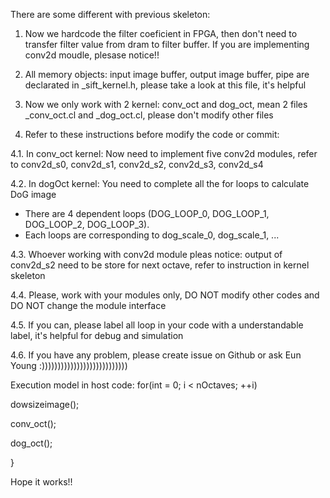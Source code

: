 
There are some different with previous skeleton:
1. Now we hardcode the filter coeficient in FPGA, then don't need to transfer filter value from dram to filter buffer. If you are implementing conv2d moudle, plesase notice!!

2. All memory objects: input image buffer, output image buffer, pipe are declarated in _sift_kernel.h, please take a look at this file, it's helpful

3. Now we only work with 2 kernel: conv_oct and dog_oct, mean 2 files _conv_oct.cl and _dog_oct.cl, please don't modify other files

4. Refer to these instructions before modify the code or commit:

4.1. In conv_oct kernel: Now need to implement five conv2d modules, refer to conv2d_s0, conv2d_s1, conv2d_s2, conv2d_s3, conv2d_s4

4.2. In dogOct kernel: You need to complete all the for loops to calculate DoG image
  *	 There are 4 dependent loops (DOG_LOOP_0, DOG_LOOP_1, DOG_LOOP_2, DOG_LOOP_3).
  *	 Each loops are corresponding to dog_scale_0, dog_scale_1, ...

4.3. Whoever working with conv2d module pleas notice: output of conv2d_s2 need to be store for next octave, refer to instruction in kernel skeleton 

4.4. Please, work with your modules only, DO NOT modify other codes and DO NOT change the module interface

4.5. If you can, please label all loop in your code with a understandable label, it's helpful for debug and simulation

4.6. If you have any problem, please create issue on Github or ask Eun Young :)))))))))))))))))))))))))))

Execution model in host code:
for(int = 0; i < nOctaves; ++i)

  dowsizeimage();
	
  conv_oct();
		
  dog_oct(); 
  
  }  	

Hope it works!!   
